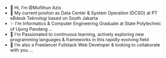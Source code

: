 - 👋 Hi, I’m @Muflihun Azis
- 👀 My current positon as Data Center & System Operation (DCSO) at PT eBdesk Teknologi based on South Jakarta
- ✨ I'm Informatics & Computer Engineering Graduate at State Polytechnic of Ujung Pandang ...
- 🌱 I'm Passionated to continuous learning, actively exploring new programming languages & frameworks in this rapidly evolving field
- 💞️ I’m also a Freelancer Fullstack Web Developer & looking to collaborate with you ...

  

<!---
MuflihunAzis/MuflihunAzis is a ✨ special ✨ repository because its `README.md` (this file) appears on your GitHub profile.
You can click the Preview link to take a look at your changes.
--->
